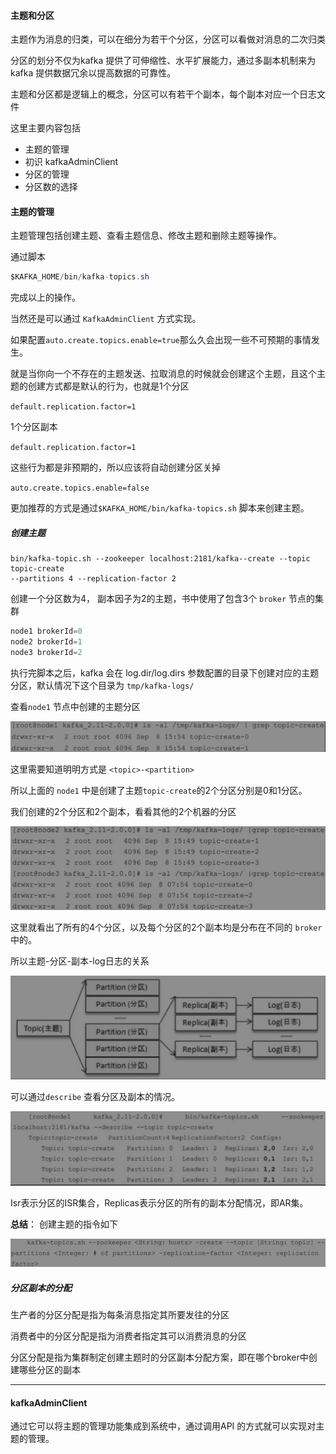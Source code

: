 #### 主题和分区

主题作为消息的归类，可以在细分为若干个分区，分区可以看做对消息的二次归类

分区的划分不仅为kafka 提供了可伸缩性、水平扩展能力，通过多副本机制来为 kafka 提供数据冗余以提高数据的可靠性。

主题和分区都是逻辑上的概念，分区可以有若干个副本，每个副本对应一个日志文件

这里主要内容包括

* 主题的管理
* 初识 kafkaAdminClient
* 分区的管理
* 分区数的选择



#### 主题的管理

主题管理包括创建主题、查看主题信息、修改主题和删除主题等操作。

通过脚本

```java
$KAFKA_HOME/bin/kafka-topics.sh
```

完成以上的操作。

当然还是可以通过 `KafkaAdminClient` 方式实现。

如果配置`auto.create.topics.enable=true`那么久会出现一些不可预期的事情发生。

就是当你向一个不存在的主题发送、拉取消息的时候就会创建这个主题，且这个主题的创建方式都是默认的行为，也就是1个分区

`default.replication.factor=1`

1个分区副本

`default.replication.factor=1`

这些行为都是非预期的，所以应该将自动创建分区关掉

`auto.create.topics.enable=false`

更加推荐的方式是通过`$KAFKA_HOME/bin/kafka-topics.sh` 脚本来创建主题。



##### 创建主题

```shell
bin/kafka-topic.sh --zookeeper localhost:2181/kafka--create --topic topic-create
--partitions 4 --replication-factor 2
```

创建一个分区数为4， 副本因子为2的主题，书中使用了包含3个 `broker` 节点的集群

```javascript
node1 brokerId=0
node2 brokerId=1
node3 brokerId=2
```

执行完脚本之后，kafka 会在 log.dir/log.dirs 参数配置的目录下创建对应的主题分区，默认情况下这个目录为 `tmp/kafka-logs/`

查看`node1` 节点中创建的主题分区

![a](./imgs/topic-manager.png)

这里需要知道明明方式是 `<topic>-<partition>`

所以上面的 `node1` 中是创建了主题`topic-create`的2个分区分别是0和1分区。

我们创建的2个分区和2个副本，看看其他的2个机器的分区

![a](./imgs/topic-manager1.png)

这里就看出了所有的4个分区，以及每个分区的2个副本均是分布在不同的 `broker` 中的。

所以主题-分区-副本-log日志的关系

![a](./imgs/topic-manager2.png)

可以通过`describe` 查看分区及副本的情况。

![a](./imgs/topic-manager3.png)

Isr表示分区的ISR集合，Replicas表示分区的所有的副本分配情况，即AR集。

**总结**： 创建主题的指令如下

![a](./imgs/topic-manager4.png)



##### 分区副本的分配

生产者的分区分配是指为每条消息指定其所要发往的分区

消费者中的分区分配是指为消费者指定其可以消费消息的分区

分区分配是指为集群制定创建主题时的分区副本分配方案，即在哪个broker中创建哪些分区的副本

---

#### kafkaAdminClient

通过它可以将主题的管理功能集成到系统中，通过调用API 的方式就可以实现对主题的管理。



